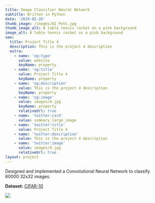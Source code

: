 ```yaml
---
title: Image Classifier Neural Network
subtitle: Written in Python
date: '2019-02-26'
thumb_image: /images/AI_Pets.jpg
thumb_image_alt: A table tennis racket on a pink background
image_alt: A table tennis racket on a pink background
seo:
  title: Project Title 4
  description: This is the project 4 description
  extra:
    - name: 'og:type'
      value: website
      keyName: property
    - name: 'og:title'
      value: Project Title 4
      keyName: property
    - name: 'og:description'
      value: This is the project 4 description
      keyName: property
    - name: 'og:image'
      value: images/4.jpg
      keyName: property
      relativeUrl: true
    - name: 'twitter:card'
      value: summary_large_image
    - name: 'twitter:title'
      value: Project Title 4
    - name: 'twitter:description'
      value: This is the project 4 description
    - name: 'twitter:image'
      value: images/4.jpg
      relativeUrl: true
layout: project
---
```

Designed and implemented a Convolutional Neural Network to classify 60000 32x32 images.

**Dataset:** [CIFAR-10](https://www.cs.toronto.edu/~kriz/cifar.html)

![](/images/CIFAR.JPG)

